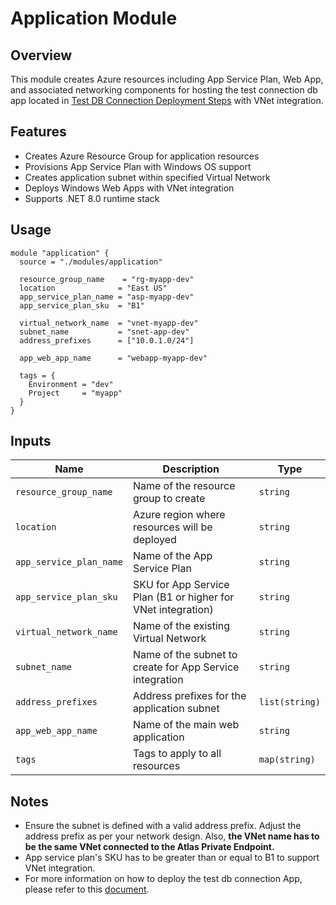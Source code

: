 # Application Module

## Overview

This module creates Azure resources including App Service Plan, Web App, and associated networking components for hosting the test connection db app located in [Test DB Connection Deployment Steps](../../test-db-connection/test_db_connection_steps.md) with VNet integration.

## Features

- Creates Azure Resource Group for application resources
- Provisions App Service Plan with Windows OS support
- Creates application subnet within specified Virtual Network
- Deploys Windows Web Apps with VNet integration
- Supports .NET 8.0 runtime stack

## Usage

```hcl
module "application" {
  source = "./modules/application"

  resource_group_name    = "rg-myapp-dev"
  location              = "East US"
  app_service_plan_name = "asp-myapp-dev"
  app_service_plan_sku  = "B1"

  virtual_network_name  = "vnet-myapp-dev"
  subnet_name           = "snet-app-dev"
  address_prefixes      = ["10.0.1.0/24"]

  app_web_app_name      = "webapp-myapp-dev"

  tags = {
    Environment = "dev"
    Project     = "myapp"
  }
}
```

## Inputs

| Name                    | Description                                                  | Type           |
| ----------------------- | ------------------------------------------------------------ | -------------- |
| `resource_group_name`   | Name of the resource group to create                         | `string`       |
| `location`              | Azure region where resources will be deployed                | `string`       |
| `app_service_plan_name` | Name of the App Service Plan                                 | `string`       |
| `app_service_plan_sku`  | SKU for App Service Plan (B1 or higher for VNet integration) | `string`       |
| `virtual_network_name`  | Name of the existing Virtual Network                         | `string`       |
| `subnet_name`           | Name of the subnet to create for App Service integration     | `string`       |
| `address_prefixes`      | Address prefixes for the application subnet                  | `list(string)` |
| `app_web_app_name`      | Name of the main web application                             | `string`       |
| `tags`                  | Tags to apply to all resources                               | `map(string)`  |

## Notes

- Ensure the subnet is defined with a valid address prefix. Adjust the address prefix as per your network design. Also, **the VNet name has to be the same VNet connected to the Atlas Private Endpoint.**
- App service plan's SKU has to be greater than or equal to B1 to support VNet integration.
- For more information on how to deploy the test db connection App, please refer to this [document](../../docs/test_db_connection_steps.md).
